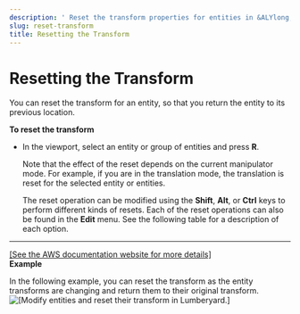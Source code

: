 ```yaml
---
description: ' Reset the transform properties for entities in &ALYlong;. '
slug: reset-transform
title: Resetting the Transform
---
```

# Resetting the Transform<a name="reset-transform"></a>

You can reset the transform for an entity, so that you return the entity to its previous location\.

**To reset the transform**
+ In the viewport, select an entity or group of entities and press **R**\.

  Note that the effect of the reset depends on the current manipulator mode\. For example, if you are in the translation mode, the translation is reset for the selected entity or entities\.

  The reset operation can be modified using the **Shift**, **Alt**, or **Ctrl** keys to perform different kinds of resets\. Each of the reset operations can also be found in the **Edit** menu\. See the following table for a description of each option\.  
****    
[\[See the AWS documentation website for more details\]](http://docs.aws.amazon.com/lumberyard/latest/userguide/reset-transform.html)  
**Example**  

  In the following example, you can reset the transform as the entity transforms are changing and return them to their original transform\.  
![\[Modify entities and reset their transform in Lumberyard.\]](/images/userguide/viewportinteractionmodel/viewport-selection-model-reset-transform-1.gif)